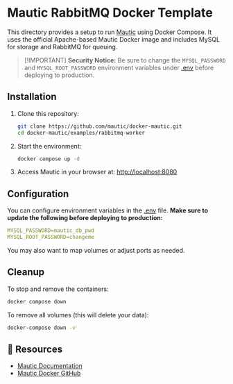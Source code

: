 # Mautic RabbitMQ Docker Template

This directory provides a setup to run [Mautic](https://www.mautic.org/) using Docker Compose. It uses the official Apache-based Mautic Docker image and includes MySQL for storage and RabbitMQ for queuing.

> [!IMPORTANT] **Security Notice:**
> Be sure to change the `MYSQL_PASSWORD` and `MYSQL_ROOT_PASSWORD` environment variables under [.env](.env) before deploying to production.

## Installation

1. Clone this repository:

   ```bash
   git clone https://github.com/mautic/docker-mautic.git
   cd docker-mautic/examples/rabbitmq-worker
   ```

2. Start the environment:

   ```bash
   docker compose up -d
   ```

3. Access Mautic in your browser at:
   [http://localhost:8080](http://localhost:8080)

## Configuration

You can configure environment variables in the [.env](.env) file. **Make sure to update the following before deploying to production:**

```yaml
MYSQL_PASSWORD=mautic_db_pwd
MYSQL_ROOT_PASSWORD=changeme
```

You may also want to map volumes or adjust ports as needed.

## Cleanup

To stop and remove the containers:

```bash
docker compose down
```

To remove all volumes (this will delete your data):

```bash
docker-compose down -v
```

## 📘 Resources

* [Mautic Documentation](https://docs.mautic.org/)
* [Mautic Docker GitHub](https://github.com/mautic/docker-mautic)
